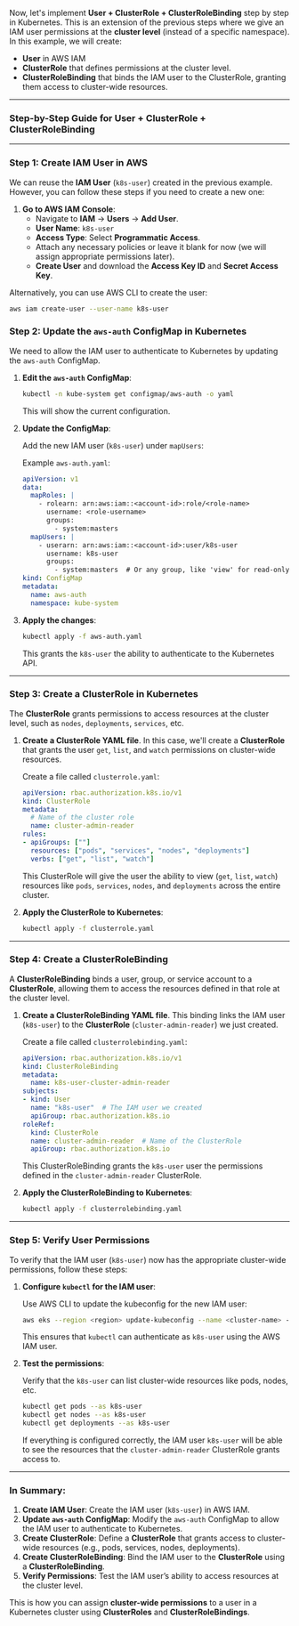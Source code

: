 Now, let's implement **User + ClusterRole + ClusterRoleBinding** step by step in Kubernetes. This is an extension of the previous steps where we give an IAM user permissions at the **cluster level** (instead of a specific namespace). In this example, we will create:

- **User** in AWS IAM
- **ClusterRole** that defines permissions at the cluster level.
- **ClusterRoleBinding** that binds the IAM user to the ClusterRole, granting them access to cluster-wide resources.

---

### **Step-by-Step Guide for User + ClusterRole + ClusterRoleBinding**

---

### **Step 1: Create IAM User in AWS**

We can reuse the **IAM User** (`k8s-user`) created in the previous example. However, you can follow these steps if you need to create a new one:

1. **Go to AWS IAM Console**:
   - Navigate to **IAM** → **Users** → **Add User**.
   - **User Name**: `k8s-user`
   - **Access Type**: Select **Programmatic Access**.
   - Attach any necessary policies or leave it blank for now (we will assign appropriate permissions later).
   - **Create User** and download the **Access Key ID** and **Secret Access Key**.

Alternatively, you can use AWS CLI to create the user:

```bash
aws iam create-user --user-name k8s-user
```

### **Step 2: Update the `aws-auth` ConfigMap in Kubernetes**

We need to allow the IAM user to authenticate to Kubernetes by updating the `aws-auth` ConfigMap.

1. **Edit the `aws-auth` ConfigMap**:

   ```bash
   kubectl -n kube-system get configmap/aws-auth -o yaml
   ```

   This will show the current configuration.

2. **Update the ConfigMap**:

   Add the new IAM user (`k8s-user`) under `mapUsers`:

   Example `aws-auth.yaml`:

   ```yaml
   apiVersion: v1
   data:
     mapRoles: |
       - rolearn: arn:aws:iam::<account-id>:role/<role-name>
         username: <role-username>
         groups:
           - system:masters
     mapUsers: |
       - userarn: arn:aws:iam::<account-id>:user/k8s-user
         username: k8s-user
         groups:
           - system:masters  # Or any group, like 'view' for read-only access
   kind: ConfigMap
   metadata:
     name: aws-auth
     namespace: kube-system
   ```

3. **Apply the changes**:

   ```bash
   kubectl apply -f aws-auth.yaml
   ```

   This grants the `k8s-user` the ability to authenticate to the Kubernetes API.

---

### **Step 3: Create a ClusterRole in Kubernetes**

The **ClusterRole** grants permissions to access resources at the cluster level, such as `nodes`, `deployments`, `services`, etc.

1. **Create a ClusterRole YAML file**. In this case, we'll create a **ClusterRole** that grants the user `get`, `list`, and `watch` permissions on cluster-wide resources.

   Create a file called `clusterrole.yaml`:

   ```yaml
   apiVersion: rbac.authorization.k8s.io/v1
   kind: ClusterRole
   metadata:
     # Name of the cluster role
     name: cluster-admin-reader
   rules:
   - apiGroups: [""]
     resources: ["pods", "services", "nodes", "deployments"]
     verbs: ["get", "list", "watch"]
   ```

   This ClusterRole will give the user the ability to view (`get`, `list`, `watch`) resources like `pods`, `services`, `nodes`, and `deployments` across the entire cluster.

2. **Apply the ClusterRole to Kubernetes**:

   ```bash
   kubectl apply -f clusterrole.yaml
   ```

---

### **Step 4: Create a ClusterRoleBinding**

A **ClusterRoleBinding** binds a user, group, or service account to a **ClusterRole**, allowing them to access the resources defined in that role at the cluster level.

1. **Create a ClusterRoleBinding YAML file**. This binding links the IAM user (`k8s-user`) to the **ClusterRole** (`cluster-admin-reader`) we just created.

   Create a file called `clusterrolebinding.yaml`:

   ```yaml
   apiVersion: rbac.authorization.k8s.io/v1
   kind: ClusterRoleBinding
   metadata:
     name: k8s-user-cluster-admin-reader
   subjects:
   - kind: User
     name: "k8s-user"  # The IAM user we created
     apiGroup: rbac.authorization.k8s.io
   roleRef:
     kind: ClusterRole
     name: cluster-admin-reader  # Name of the ClusterRole
     apiGroup: rbac.authorization.k8s.io
   ```

   This ClusterRoleBinding grants the `k8s-user` user the permissions defined in the `cluster-admin-reader` ClusterRole.

2. **Apply the ClusterRoleBinding to Kubernetes**:

   ```bash
   kubectl apply -f clusterrolebinding.yaml
   ```

---

### **Step 5: Verify User Permissions**

To verify that the IAM user (`k8s-user`) now has the appropriate cluster-wide permissions, follow these steps:

1. **Configure `kubectl` for the IAM user**:

   Use AWS CLI to update the kubeconfig for the new IAM user:

   ```bash
   aws eks --region <region> update-kubeconfig --name <cluster-name> --profile <user-profile>
   ```

   This ensures that `kubectl` can authenticate as `k8s-user` using the AWS IAM user.

2. **Test the permissions**:

   Verify that the `k8s-user` can list cluster-wide resources like pods, nodes, etc.

   ```bash
   kubectl get pods --as k8s-user
   kubectl get nodes --as k8s-user
   kubectl get deployments --as k8s-user
   ```

   If everything is configured correctly, the IAM user `k8s-user` will be able to see the resources that the `cluster-admin-reader` ClusterRole grants access to.

---

### **In Summary:**
1. **Create IAM User**: Create the IAM user (`k8s-user`) in AWS IAM.
2. **Update `aws-auth` ConfigMap**: Modify the `aws-auth` ConfigMap to allow the IAM user to authenticate to Kubernetes.
3. **Create ClusterRole**: Define a **ClusterRole** that grants access to cluster-wide resources (e.g., pods, services, nodes, deployments).
4. **Create ClusterRoleBinding**: Bind the IAM user to the **ClusterRole** using a **ClusterRoleBinding**.
5. **Verify Permissions**: Test the IAM user’s ability to access resources at the cluster level.

This is how you can assign **cluster-wide permissions** to a user in a Kubernetes cluster using **ClusterRoles** and **ClusterRoleBindings**.
